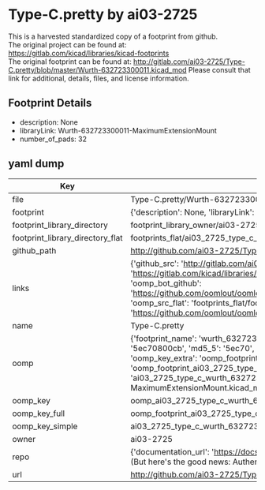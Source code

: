 # Type-C.pretty by ai03-2725  
This is a harvested standardized copy of a footprint from github.  
The original project can be found at:  
https://gitlab.com/kicad/libraries/kicad-footprints  
The original footprint can be found at:
http://gitlab.com/ai03-2725/Type-C.pretty/blob/master/Wurth-632723300011.kicad_mod
Please consult that link for additional, details, files, and license information.  
## Footprint Details
* description: None  
* libraryLink: Wurth-632723300011-MaximumExtensionMount  
* number_of_pads: 32  
## yaml dump  
| Key | Value |  
| --- | --- |  
| file | Type-C.pretty/Wurth-632723300011-MaximumExtensionMount.kicad_mod |  
| footprint | {'description': None, 'libraryLink': 'Wurth-632723300011-MaximumExtensionMount', 'number_of_pads': 32} |  
| footprint_library_directory | footprint_library_owner/ai03-2725_Type-C.pretty |  
| footprint_library_directory_flat | footprints_flat/ai03_2725_type_c_wurth_632723300011_maximumextensionmount/working |  
| github_path | http://github.com/ai03-2725/Type-C.pretty/blob/master/Wurth-632723300011-MaximumExtensionMount.kicad_mod |  
| links | {'github_src': 'http://gitlab.com/ai03-2725/Type-C.pretty/blob/master/Wurth-632723300011.kicad_mod', 'github_src_repo': 'https://gitlab.com/kicad/libraries/kicad-footprints', 'oomp_bot': 'footprints/ai03_2725_type_c_wurth_632723300011_maximumextensionmount/working', 'oomp_bot_github': 'https://github.com/oomlout/oomlout_oomp_footprint_bot/tree/main/footprints/ai03_2725_type_c_wurth_632723300011_maximumextensionmount/working', 'oomp_src_flat': 'footprints_flat/footprints_flat/ai03_2725_type_c_wurth_632723300011_maximumextensionmount/working', 'oomp_src_flat_github': 'https://github.com/oomlout/oomlout_oomp_footprint_src/tree/main/footprints_flat/ai03_2725_type_c_wurth_632723300011_maximumextensionmount/working'} |  
| name | Type-C.pretty |  
| oomp | {'footprint_name': 'wurth_632723300011_maximumextensionmount', 'library_name': 'type_c', 'md5': '5ec70800cb5dccf331cca618726d8ad8', 'md5_10': '5ec70800cb', 'md5_5': '5ec70', 'md5_6': '5ec708', 'oomp_key': 'oomp_ai03_2725_type_c_wurth_632723300011_maximumextensionmount', 'oomp_key_extra': 'oomp_footprint_ai03_2725_type_c_wurth_632723300011_maximumextensionmount', 'oomp_key_full': 'oomp_footprint_ai03_2725_type_c_wurth_632723300011_maximumextensionmount_5ec708', 'oomp_key_simple': 'ai03_2725_type_c_wurth_632723300011_maximumextensionmount', 'original_filename': 'Type-C.pretty/Wurth-632723300011-MaximumExtensionMount.kicad_mod', 'owner_name': 'ai03_2725'} |  
| oomp_key | oomp_ai03_2725_type_c_wurth_632723300011_maximumextensionmount |  
| oomp_key_full | oomp_footprint_ai03_2725_type_c_wurth_632723300011_maximumextensionmount |  
| oomp_key_simple | ai03_2725_type_c_wurth_632723300011_maximumextensionmount |  
| owner | ai03-2725 |  
| repo | {'documentation_url': 'https://docs.github.com/rest/overview/resources-in-the-rest-api#rate-limiting', 'message': "API rate limit exceeded for 84.66.173.59. (But here's the good news: Authenticated requests get a higher rate limit. Check out the documentation for more details.)"} |  
| url | http://github.com/ai03-2725/Type-C.pretty |  

